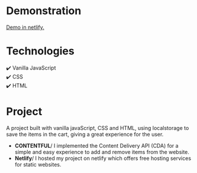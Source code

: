 # Demonstration
[Demo in netlify.](https://residecely.netlify.app)

# Technologies
:heavy_check_mark: Vanilla JavaScript\
:heavy_check_mark: CSS\
:heavy_check_mark: HTML

# Project
A project built with vanilla javaScript, CSS and HTML, using localstorage to save the items in the cart, giving a great experience for the user.
* **CONTENTFUL**/
I implemented the Content Delivery API (CDA) for a simple and easy experience to add and remove items from the website.
* **Netlify**/
I hosted my project on netlify which offers free hosting services for static websites.
